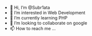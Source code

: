 - 👋 Hi, I’m @Subr1ata
- 👀 I’m interested in Web Development 
- 🌱 I’m currently learning PHP
- 💞️ I’m looking to collaborate on google
- 📫 How to reach me ...

<!---
Subr1ata/Subr1ata is a ✨ special ✨ repository because its `README.md` (this file) appears on your GitHub profile.
You can click the Preview link to take a look at your changes.
--->
